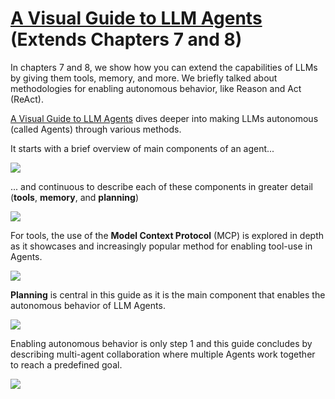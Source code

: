 ﻿# [A Visual Guide to LLM Agents](https://newsletter.maartengrootendorst.com/p/a-visual-guide-to-reasoning-llms) (Extends Chapters 7 and 8)

In chapters 7 and 8, we show how you can extend the capabilities of LLMs by giving them tools, memory, and more. We briefly talked about methodologies for enabling autonomous behavior, like Reason and Act (ReAct). 

[A Visual Guide to LLM Agents](https://newsletter.maartengrootendorst.com/p/a-visual-guide-to-llm-agents) dives deeper into making LLMs autonomous (called Agents) through various methods.

It starts with a brief overview of main components of an agent...

<a href="https://newsletter.maartengrootendorst.com/p/a-visual-guide-to-llm-agents"><img src="../images/bonus_agents.png"></a>

... and continuous to describe each of these components in greater detail (**tools**, **memory**, and **planning**)

<a href="https://newsletter.maartengrootendorst.com/p/a-visual-guide-to-llm-agents"><img src="../images/bonus_agents1.png"></a>

For tools, the use of the **Model Context Protocol** (MCP) is explored in depth as it showcases and increasingly popular method for enabling tool-use in Agents.

<a href="https://newsletter.maartengrootendorst.com/p/a-visual-guide-to-llm-agents"><img src="../images/bonus_agents2.png"></a>

**Planning** is central in this guide as it is the main component that enables the autonomous behavior of LLM Agents.

<a href="https://newsletter.maartengrootendorst.com/p/a-visual-guide-to-llm-agents"><img src="../images/bonus_agents3.png"></a>

Enabling autonomous behavior is only step 1 and this guide concludes by describing multi-agent collaboration where multiple Agents work together to reach a predefined goal.

<a href="https://newsletter.maartengrootendorst.com/p/a-visual-guide-to-llm-agents"><img src="../images/bonus_agents4.png"></a>

